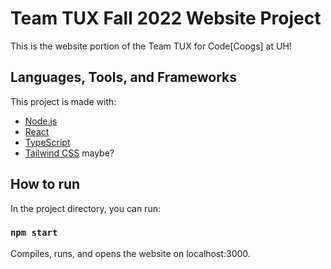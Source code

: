 # Team TUX Fall 2022 Website Project

This is the website portion of the Team TUX for Code\[Coogs\] at UH!

## Languages, Tools, and Frameworks

This project is made with:

- [Node.js](https://nodejs.org/en/download/)
- [React](https://docs.npmjs.com/downloading-and-installing-node-js-and-npm)
- [TypeScript](https://www.typescriptlang.org/)
- [Tailwind CSS](https://tailwindcss.com/) maybe?

## How to run

In the project directory, you can run:

### `npm start`

Compiles, runs, and opens the website on localhost:3000.
